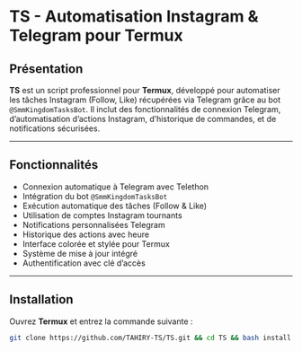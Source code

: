 # TS - Automatisation Instagram & Telegram pour Termux

## Présentation

**TS** est un script professionnel pour **Termux**, développé pour automatiser les tâches Instagram (Follow, Like) récupérées via Telegram grâce au bot `@SmmKingdomTasksBot`. Il inclut des fonctionnalités de connexion Telegram, d’automatisation d’actions Instagram, d’historique de commandes, et de notifications sécurisées.

---

## Fonctionnalités

- Connexion automatique à Telegram avec Telethon
- Intégration du bot `@SmmKingdomTasksBot`
- Exécution automatique des tâches (Follow & Like)
- Utilisation de comptes Instagram tournants
- Notifications personnalisées Telegram
- Historique des actions avec heure
- Interface colorée et stylée pour Termux
- Système de mise à jour intégré
- Authentification avec clé d’accès

---

## Installation

Ouvrez **Termux** et entrez la commande suivante :

```bash
git clone https://github.com/TAHIRY-TS/TS.git && cd TS && bash install.sh
